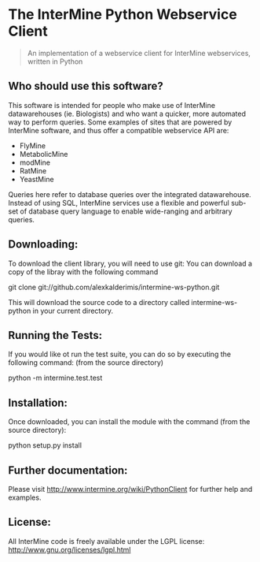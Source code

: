 The InterMine Python Webservice Client
=====================================

> An implementation of a webservice client 
> for InterMine webservices, written in Python

Who should use this software?
-----------------------------

This software is intended for people who make 
use of InterMine datawarehouses (ie. Biologists)
and who want a quicker, more automated way 
to perform queries. Some examples of sites that
are powered by InterMine software, and thus offer
a compatible webservice API are:

* FlyMine
* MetabolicMine
* modMine
* RatMine
* YeastMine

Queries here refer to database queries over the 
integrated datawarehouse. Instead of using 
SQL, InterMine services use a flexible and 
powerful sub-set of database query language
to enable wide-ranging and arbitrary queries.

Downloading:
------------

To download the client library, you will need to use git: 
You can download a copy of the libray with the following command

  git clone git://github.com/alexkalderimis/intermine-ws-python.git

This will download the source code to a directory called intermine-ws-python
in your current directory.

Running the Tests:
------------------

If you would like ot run the test suite, you can do so by executing
the following command: (from the source directory)

  python -m intermine.test.test

Installation:
-------------

Once downloaded, you can install the module with the command (from the source directory):

  python setup.py install

Further documentation:
----------------------

Please visit http://www.intermine.org/wiki/PythonClient for
further help and examples.

License:
--------

All InterMine code is freely available under the LGPL license: http://www.gnu.org/licenses/lgpl.html 


